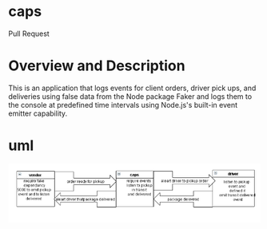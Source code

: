 # caps
Pull Request
# Overview and Description
This is an application that logs events for client orders, driver pick ups, and deliveries using false data from the Node package Faker and logs them to the console at predefined time intervals using Node.js's built-in event emitter capability.
# uml
![uml](uml.png)